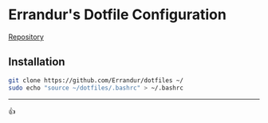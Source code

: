 # Errandur's Dotfile Configuration
[Repository](https://github.com/Errandur/dotfiles)

## Installation
```bash
git clone https://github.com/Errandur/dotfiles ~/
sudo echo "source ~/dotfiles/.bashrc" > ~/.bashrc
```
---
:thumbsup:
